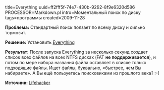 title=Everything
uuid=ff2fff5f-74e7-430b-9292-8f9e6320d586
PROCESSOR=Markdown.pl
intro=Моментальный поиск по диску
tags=программы
created=2009-11-28

<div>
<p><b>Проблема:</b> Стандартный поиск ползает по всему диску и сильно тормозит.
</p><p>
<b>Решение:</b> Установить <a href="http://www.voidtools.com/">Everything</a>
</p><p>
<b>Результат:</b> После запуска Everything за несколько секунд создает список всех файлов на всех NTFS дисках (FAT <b>не поддерживается</b>), и потом по мере набора названия файла оставляет в списке только подходящие файлы. Ищет файлы, буквально, «быстрее, чем Вы набираете». А Вы ещё пользуетесь поисковиками из прошлого века? :-)</p>
<b>Источник: </b><a href="http://lifehacker.com/5054669/everything-finds-windows-files-as-you-type">Lifehacker</a>
</div>

